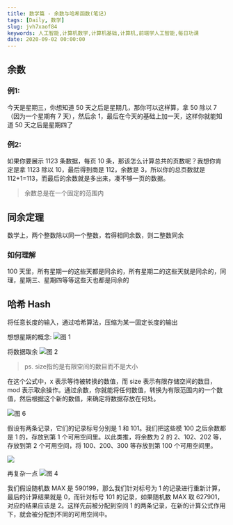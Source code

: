 ```yaml
---
title: 数学篇 - 余数与哈希函数(笔记)
tags: [Daily, 数学]
slug: jvh7xaof84
keywords: 人工智能,计算机数学,计算机基础,计算机,前端学人工智能,每日功课
date: 2020-09-02 00:00:00
---
```


## 余数

### 例1:

今天是星期三，你想知道 50 天之后是星期几，那你可以这样算，拿 50 除以 7（因为一个星期有 7 天），然后余 1，最后在今天的基础上加一天，这样你就能知道 50 天之后是星期四了

### 例2:
如果你要展示 1123 条数据，每页 10 条，那该怎么计算总共的页数呢？我想你肯定是拿 1123 除以 10，最后得到商是 112，余数是 3，所以你的总页数就是 112+1=113，而最后的余数就是多出来，凑不够一页的数据。


> 余数总是在一个固定的范围内


## 同余定理

数学上，两个整数除以同一个整数，若得相同余数，则二整数同余

### 如何理解

100 天里，所有星期一的这些天都是同余的，所有星期二的这些天就是同余的，同理，星期三、星期四等等这些天也都是同余的


## 哈希 Hash 

将任意长度的输入，通过哈希算法，压缩为某一固定长度的输出

想想星期的概念:
![图 1](https://incomparable9527.coding.net/p/imageBed/d/imageBed/git/raw/master/fb46f02c67b2c960e4508d742017fda08a61c36c80c9ffb177b2505f9f95de41.png)  



将数据取余
![图 2](https://incomparable9527.coding.net/p/imageBed/d/imageBed/git/raw/master/d6f4f7d47fddefdb2498b24200aee9d4cb5e8c89cc0077acd50d6964c4bd63fe.png)  


> ps. size指的是有限空间的数目而不是大小

在这个公式中，x 表示等待被转换的数值，而 size 表示有限存储空间的数目，mod 表示取余操作。通过余数，你就能将任何数值，转换为有限范围内的一个数值，然后根据这个新的数值，来确定将数据存放在何处。

![图 6](https://incomparable9527.coding.net/p/imageBed/d/imageBed/git/raw/master/fe3564b8d6dcaa4e3147f270c00a0d6672c751eb270d366f583d032fd7cfa8cc.png)  

假设有两条记录，它们的记录标号分别是 1 和 101。我们把这些模 100 之后余数都是 1 的，存放到第 1 个可用空间里。以此类推，将余数为 2 的 2、102、202 等，存放到第 2 个可用空间，将 100、200、300 等存放到第 100 个可用空间里。

![](https://incomparable9527.coding.net/p/imageBed/d/imageBed/git/raw/master/43f4278f979a39f5678d0a80ed6d92dc704812101c053537bcb3705c46f4fa22.png)  

再复杂一点
![图 4](https://incomparable9527.coding.net/p/imageBed/d/imageBed/git/raw/master/3fd8f07c1314585e5ad2a8294f60af0832debbd8b602d142c6503e6b93eb4f4b.png)  


我们假设随机数 MAX 是 590199，那么我们针对标号为 1 的记录进行重新计算，最后的计算结果就是 0，而针对标号 101 的记录，如果随机数 MAX 取 627901，对应的结果应该是 2。这样先前被分配到空间 1 的两条记录，在新的计算公式作用下，就会被分配到不同的可用空间中。
